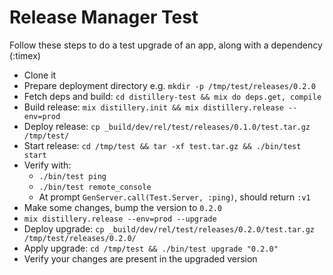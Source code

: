 # Release Manager Test

Follow these steps to do a test upgrade of an app, along with a dependency (:timex)

- Clone it
- Prepare deployment directory e.g. `mkdir -p /tmp/test/releases/0.2.0`
- Fetch deps and build: `cd distillery-test && mix do deps.get, compile`
- Build release: `mix distillery.init && mix distillery.release --env=prod`
- Deploy release: `cp _build/dev/rel/test/releases/0.1.0/test.tar.gz /tmp/test/`
- Start release: `cd /tmp/test && tar -xf test.tar.gz && ./bin/test start`
- Verify with:
  - `./bin/test ping`
  - `./bin/test remote_console`
  - At prompt `GenServer.call(Test.Server, :ping)`, should return `:v1`
- Make some changes, bump the version to `0.2.0`
- `mix distillery.release --env=prod --upgrade`
- Deploy upgrade: `cp _build/dev/rel/test/releases/0.2.0/test.tar.gz /tmp/test/releases/0.2.0/`
- Apply upgrade: `cd /tmp/test && ./bin/test upgrade "0.2.0"`
- Verify your changes are present in the upgraded version
